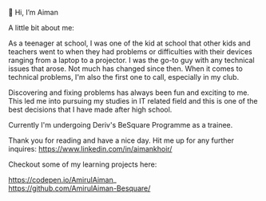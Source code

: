 👋 Hi, I’m Aiman

A little bit about me:

As a teenager at school, I was one of the kid at school that other kids and teachers went to when they had problems or difficulties with their devices ranging from a laptop to a projector. I was the go-to guy with any technical issues that arose. Not much has changed since then. When it comes to technical problems, I'm also the first one to call, especially in my club. 

Discovering and fixing problems has always been fun and exciting to me. This led me into pursuing my studies in IT related field and this is one of the best decisions that I have made after high school.

Currently I'm undergoing Deriv's BeSquare Programme as a trainee.

Thank you for reading and have a nice day. Hit me up for any further inquires:
https://www.linkedin.com/in/aimankhoir/

Checkout some of my learning projects here:

https://codepen.io/AmirulAiman_ </br>
https://github.com/AmirulAiman-Besquare/
